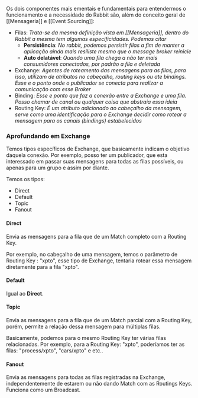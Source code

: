 Os dois componentes mais ementais e fundamentais para entendermos o funcionamento e a necessidade do Rabbit são, além do conceito geral de [[Mensageria]] e [[Event Sourcing]]:

- Filas:
	_Trata-se da mesma definição vista em [[Mensageria]], dentro do Rabbit a mesma tem algumas especificidades. Podemos citar_
	- **Persistência**: _No rabbit, podemos persistir filas a fim de manter a aplicação ainda mais resiliste mesmo que o message broker reinicie_
	- **Auto delatável**: _Quando uma fila chega a não ter mais consumidores conectados, por padrão a fila e deletada_
- Exchange: 
	_Agentes de roteamento das mensagens para as filas, para isso, utilizam de atributos no cabeçalho, routing keys ou ate bindings. Esse e o ponto onde o publicador se conecta para realizar a comunicação com esse Broker_
 - Binding: 
	_Esse e ponto que faz a conexão entre a Exchange e uma fila. Posso chamar de canal ou qualquer coisa que abstraia essa ideia_
 - Routing Key: 
	_É um atributo adicionado ao cabeçalho da mensagem, serve como uma identificação para o Exchange decidir como rotear a mensagem para os canais (bindings) estabelecidos_

### Aprofundando em Exchange

Temos tipos específicos de Exchange, que basicamente indicam o objetivo daquela conexão. Por exemplo, posso ter um publicador, que esta interessado em passar suas mensagens para todas as filas possíveis, ou apenas para um grupo e assim por diante. 

Temos os tipos: 

- Direct
- Default
- Topic
- Fanout

#### Direct

Envia as mensagens para a fila que de um Match completo com a Routing Key. 

Por exemplo, no cabeçalho de uma mensagem, temos o parâmetro de Routing Key : "xpto", esse tipo de Exchange, tentaria rotear essa mensagem diretamente para a fila "xpto".

#### Default

Igual ao **Direct**. 

#### Topic

Envia as mensagens para a fila que de um Match parcial com a Routing Key, porém, permite a relação dessa mensagem para múltiplas filas. 

Basicamente, podemos para o mesmo Routing Key ter várias filas relacionadas. Por exemplo, para a Routing Key: "xpto", poderíamos ter as filas: "process/xpto", "cars/xpto" e etc..

#### Fanout

Envia as mensagens para todas as filas registradas na Exchange, independentemente de estarem ou não dando Match com as Routings Keys. Funciona como um Broadcast. 